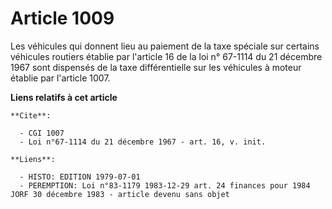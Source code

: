 # Article 1009

Les véhicules qui donnent lieu au paiement de la taxe spéciale sur certains véhicules routiers établie par l'article 16 de la
loi n° 67-1114 du 21 décembre 1967 sont dispensés de la taxe différentielle sur les véhicules à moteur établie par l'article
1007.

**Liens relatifs à cet article**

	**Cite**:

	  - CGI 1007
	  - Loi n°67-1114 du 21 décembre 1967 - art. 16, v. init.

	**Liens**:

	  - HISTO: EDITION 1979-07-01
	  - PEREMPTION: Loi n°83-1179 1983-12-29 art. 24 finances pour 1984 JORF 30 décembre 1983 - article devenu sans objet
